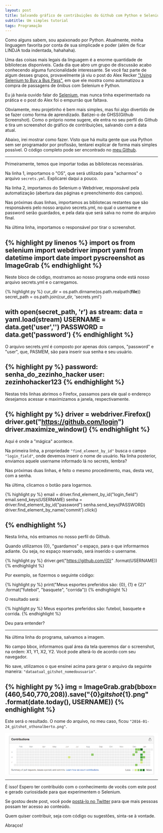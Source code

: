 ```yaml
---
layout: post
title: Salvando gráfico de contribuições do Github com Python e Selenium
subtitle: Um simples tutorial
tags: Programação
---
```

Como alguns sabem, sou apaixonado por Python. Atualmente, minha linguagem favorita por conta de sua simplicade e poder (além de ficar LINDJA toda indentada, hahahaha).

Uma das coisas mais legais da linguagem é a enorme quantidade de bibliotecas disponíveis. Cada dia que abro um grupo de discussão acabo conhecendo alguma funcionalidade interessante. Se você faz parte de algum desses grupos, provavelmente já viu o post do Alex Recker ["Using Selenium to Buy a Bus Pass"](http://alexrecker.com/using-selenium-buy-bus-pass/), em que ele mostra como automatizou a compra de passagens de ônibus com Selenium e Python.

Eu já havia ouvido falar do [Selenium](http://selenium-python.readthedocs.org/), mas nunca tinha experimentado na prática e o post do Alex foi o empurrão que faltava.

Obviamente, meu projetinho é bem mais simples, mas foi algo divertido de se fazer como forma de aprendizado. Batizei-o de GHSS(Github Screenshot). Como o próprio nome sugere, ele entra no seu perfil do Github e tira um screenshot do gráfico de contribuições, salvando com a data atual.

Abaixo, irei mostrar como fazer. Visto que há muita gente que usa Python sem ser programador por profissão, tentarei explicar de forma mais simples possível. O código completo pode ser encontrado no [meu Github](https://github.com/othonalberto/ghss).

-----
Primeiramente, temos que importar todas as bibliotecas necessárias.

Na linha 1, importamos o "OS", que será utilizado para "acharmos" o arquivo ``` secrets.yml ```. Explicarei daqui a pouco.

Na linha 2, importamos do Selenium o Webdriver, responsável pela automatização (abertura das páginas e preenchimento dos campos).

Nas próximas duas linhas, importamos as bibliotecas restantes que são responsáveis pelo nosso arquivo secrets.yml, no qual o username e password serão guardados, e pela data que será salva no nome do arquivo final.

Na última linha, importamos o responsável por tirar o screenshot.

{% highlight py linenos %}
import os
from selenium import webdriver
import yaml
from datetime import date
import pyscreenshot as ImageGrab
{% endhighlight %}
-----
Neste bloco de código, mostramos ao nosso programa onde está nosso arquivo secrets.yml e o carregamos.

{% highlight py %}
cur_dir = os.path.dirname(os.path.realpath(__file__))
secret_path = os.path.join(cur_dir, 'secrets.yml')

with open(secret_path, 'r') as stream:
    data = yaml.load(stream)
    USERNAME = data.get('user','')
    PASSWORD = data.get('password')
{% endhighlight %}
-----
O arquivo secrets.yml é composto por apenas dois campos, "password" e "user", que, PASMEM, são para inserir sua senha e seu usuário.

{% highlight py %}
password: senha_do_zezinho_hacker
user: zezinhohacker123
{% endhighlight %}
-----
Nestas três linhas abrimos o Firefox, passamos para ele qual o endereço desejamos acessar e maximizamos a janela, respectivamente.

{% highlight py %}
driver = webdriver.Firefox()
driver.get("https://github.com/login")
driver.maximize_window()
{% endhighlight %}
-----
Aqui é onde a "mágica" acontece.

Na primeira linha, a propriedade ```"find_element_by_id"``` busca o campo ```"login_field"```, onde devemos inserir o nome de usuário.
Na linha posterior, enviamos aquele username informado lá no secrets, lembra?

Nas próximas duas linhas, é feito o mesmo procedimento, mas, desta vez, com a senha.

Na última, clicamos o botão para logarmos.

{% highlight py %}
email = driver.find_element_by_id("login_field")
email.send_keys(USERNAME)
senha = driver.find_element_by_id("password")
senha.send_keys(PASSWORD)
driver.find_element_by_name('commit').click()

{% endhighlight %}
-----
Nesta linha, nós entramos no nosso perfil do Github.

Quando utilizamos {0}, "guardamos" o espaço, para o que informarmos adiante. Ou seja, no espaço reservado, será inserido o username.

{% highlight py %}
driver.get("https://github.com/{0}" .format(USERNAME))
{% endhighlight %}

Por exemplo, se fizermos o seguinte código:

{% highlight py %}
print("Meus esportes preferidos são: {0}, {1} e {2}" .format("futebol", "basquete", "corrida"))
{% endhighlight %}

O resultado será:

{% highlight py %}
 Meus esportes preferidos são: futebol, basquete e corrida.
{% endhighlight %}

Deu para entender?

-----

Na última linha do programa, salvamos a imagem.

No campo bbox, informamos qual área da tela queremos dar o screenshot, na ordem: X1, Y1, X2, Y2. Você pode alterá-lo de acordo com seu navegador.

No save, utilizamos o que ensinei acima para gerar o arquivo da seguinte maneira: ```"dataatual_gitshot_nomedousuario"```.

{% highlight py %}
img = ImageGrab.grab(bbox=(460,540,770,208)).save("{0}_gitshot_{1}.png" .format(date.today(), USERNAME))
{% endhighlight %}
-----
Este será o resultado. O nome do arquivo, no meu caso, ficou ```"2016-01-24_gitshot_othonalberto.png"```.

![Resultado](/images/post2/2016-01-24_gitshot_othonalberto.png "Resultado")

-----
É isso! Espero ter contribuído com o conhecimento de vocês com este post e gerado curiosidade para que experimentem o Selenium.

Se gostou deste post, você pode <a target="_blank" href="http://ctt.ec/8wUuy">postá-lo no Twitter</a> para que mais pessoas possam ter acesso ao conteúdo.

Quem quiser contribuir, seja com código ou sugestões, sinta-se à vontade.

Abraços!
